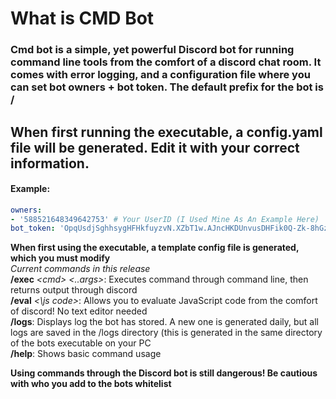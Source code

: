
# What is CMD Bot
### Cmd bot is a simple, yet powerful Discord bot for running command line tools from the comfort of a discord chat room. It comes with error logging, and a configuration file where you can set bot owners + bot token. The default prefix for the bot is /

## When first running the executable, a config.yaml file will be generated. Edit it with your correct information.
#### Example:  
```yaml
owners:
- '588521648349642753' # Your UserID (I Used Mine As An Example Here)
bot_token: 'OpqUsdjSghhsygHFHkfuyzvN.XZbT1w.AJncHKDUnvusDHFik0Q-Zk-8hGz' # Your Bots Token
```

**When first using the executable, a template config file is generated, which you must modify**  
*Current commands in this release*  
**/exec** *\<cmd> <..args>*: Executes command through command line, then returns output through discord  
**/eval** *<\js code>*: Allows you to evaluate JavaScript code from the comfort of discord! No text editor needed  
**/logs**: Displays log the bot has stored. A new one is generated daily, but all logs are saved in the /logs directory (this is generated in the same directory of the bots executable on your PC  
**/help**: Shows basic command usage  

**Using commands through the Discord bot is still dangerous!  Be cautious with who you add to the bots whitelist**
